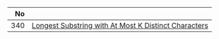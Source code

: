 | No | |
| -----:| -------------- |
| 340 | [Longest Substring with At Most K Distinct Characters](./longest-substring-with-at-most-k-distinct-characters) |
